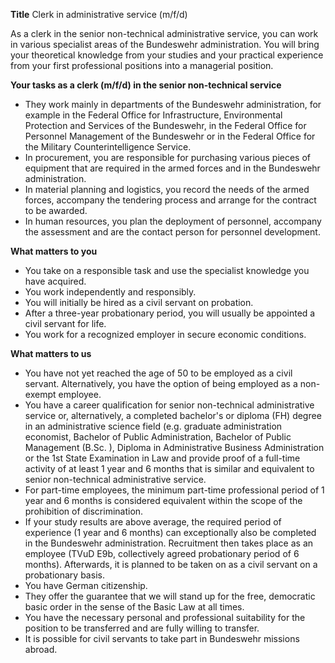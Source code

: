 **Title**
Clerk in administrative service (m/f/d)

As a clerk in the senior non-technical administrative service, you can work in various specialist areas of the Bundeswehr administration. You will bring your theoretical knowledge from your studies and your practical experience from your first professional positions into a managerial position.

**Your tasks as a clerk (m/f/d) in the senior non-technical service**

-	They work mainly in departments of the Bundeswehr administration, for example in the Federal Office for Infrastructure, Environmental Protection and Services of the Bundeswehr, in the Federal Office for Personnel Management of the Bundeswehr or in the Federal Office for the Military Counterintelligence Service.
-	In procurement, you are responsible for purchasing various pieces of equipment that are required in the armed forces and in the Bundeswehr administration.
-	In material planning and logistics, you record the needs of the armed forces, accompany the tendering process and arrange for the contract to be awarded.
-	In human resources, you plan the deployment of personnel, accompany the assessment and are the contact person for personnel development.

**What matters to you**

-	You take on a responsible task and use the specialist knowledge you have acquired.
-	You work independently and responsibly.
-	You will initially be hired as a civil servant on probation.
-	After a three-year probationary period, you will usually be appointed a civil servant for life.
-	You work for a recognized employer in secure economic conditions.

**What matters to us**

-	You have not yet reached the age of 50 to be employed as a civil servant. Alternatively, you have the option of being employed as a non-exempt employee.
-	You have a career qualification for senior non-technical administrative service or, alternatively, a completed bachelor's or diploma (FH) degree in an administrative science field (e.g. graduate administration economist, Bachelor of Public Administration, Bachelor of Public Management (B.Sc. ), Diploma in Administrative Business Administration or the 1st State Examination in Law and provide proof of a full-time activity of at least 1 year and 6 months that is similar and equivalent to senior non-technical administrative service.
-	For part-time employees, the minimum part-time professional period of 1 year and 6 months is considered equivalent within the scope of the prohibition of discrimination.
-	If your study results are above average, the required period of experience (1 year and 6 months) can exceptionally also be completed in the Bundeswehr administration. Recruitment then takes place as an employee (TVuD E9b, collectively agreed probationary period of 6 months). Afterwards, it is planned to be taken on as a civil servant on a probationary basis.
-	You have German citizenship.
-	They offer the guarantee that we will stand up for the free, democratic basic order in the sense of the Basic Law at all times.
-	You have the necessary personal and professional suitability for the position to be transferred and are fully willing to transfer.
-	It is possible for civil servants to take part in Bundeswehr missions abroad.
